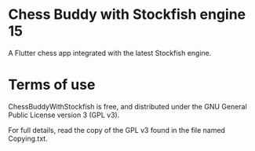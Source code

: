 # Chess Buddy with Stockfish engine 15

A Flutter chess app integrated with the latest Stockfish engine.

# Terms of use
ChessBuddyWithStockfish is free, and distributed under the GNU General Public License version 3 (GPL v3).

For full details, read the copy of the GPL v3 found in the file named Copying.txt.